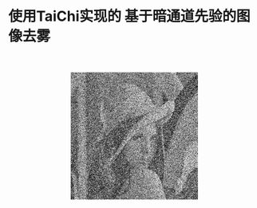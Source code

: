 # 使用TaiChi实现的 基于暗通道先验的图像去雾

<br> <div align = center>![](https://github.com/ShuheZhang-MUMC/TaiChi_practices/blob/main/L1TV_denoising/data/anime.gif)
